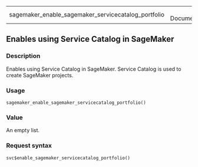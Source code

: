 <table style="width: 100%;">
<tbody>
<tr class="odd">
<td>sagemaker_enable_sagemaker_servicecatalog_portfolio</td>
<td style="text-align: right;">R Documentation</td>
</tr>
</tbody>
</table>

## Enables using Service Catalog in SageMaker

### Description

Enables using Service Catalog in SageMaker. Service Catalog is used to
create SageMaker projects.

### Usage

    sagemaker_enable_sagemaker_servicecatalog_portfolio()

### Value

An empty list.

### Request syntax

    svc$enable_sagemaker_servicecatalog_portfolio()
